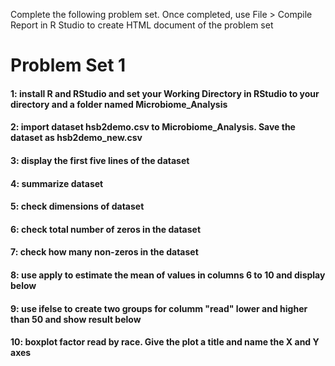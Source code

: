 Complete the following problem set. Once completed, use File > Compile Report in R Studio to create HTML document of the problem set

# Problem Set 1

#### 1: install R and RStudio and set your Working Directory in RStudio to your directory and a folder named Microbiome_Analysis

#### 2: import dataset hsb2demo.csv to Microbiome_Analysis. Save the dataset as hsb2demo_new.csv

#### 3: display the first five lines of the dataset 

#### 4: summarize dataset

#### 5: check dimensions of dataset

#### 6: check total number of zeros in the dataset

#### 7: check how many non-zeros in the dataset

#### 8: use apply to estimate the mean of values in columns 6 to 10 and display below

#### 9: use ifelse to create two groups for columm "read" lower and higher than 50 and show result below

#### 10: boxplot factor read by race. Give the plot a title and name the X and Y axes
